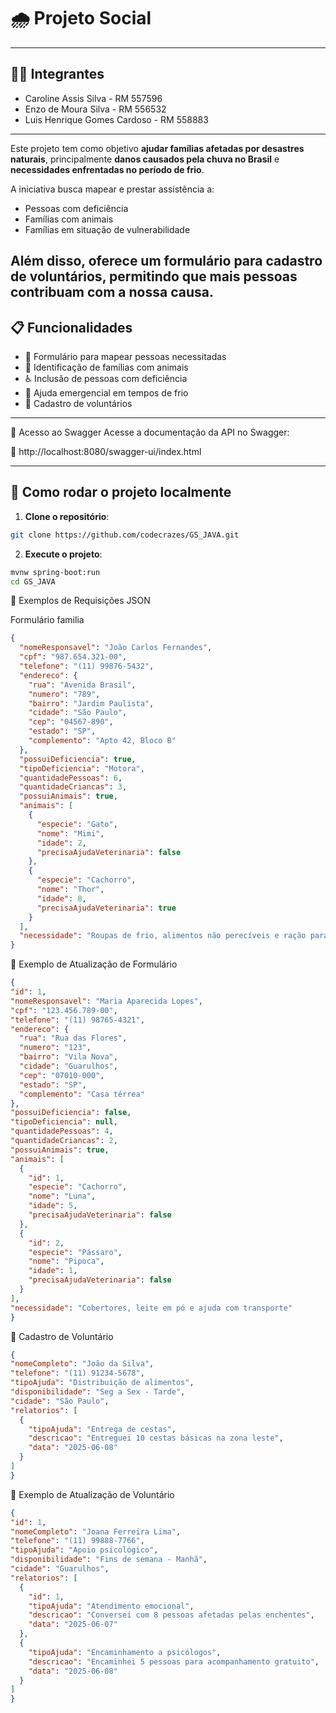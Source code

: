 # 🌧️ Projeto Social

---

## 👨‍💻 Integrantes

- Caroline Assis Silva - RM 557596  
- Enzo de Moura Silva - RM 556532  
- Luis Henrique Gomes Cardoso - RM 558883  

---

Este projeto tem como objetivo **ajudar famílias afetadas por desastres naturais**, principalmente **danos causados pela chuva no Brasil** e **necessidades enfrentadas no período de frio**.

A iniciativa busca mapear e prestar assistência a:
- Pessoas com deficiência
- Famílias com animais
- Famílias em situação de vulnerabilidade

Além disso, oferece um **formulário para cadastro de voluntários**, permitindo que mais pessoas contribuam com a nossa causa.
---

## 📋 Funcionalidades

- 📄 Formulário para mapear pessoas necessitadas
- 🐶 Identificação de famílias com animais
- ♿ Inclusão de pessoas com deficiência
- 🧤 Ajuda emergencial em tempos de frio
- 🙋 Cadastro de voluntários
  
---

  🧪 Acesso ao Swagger
Acesse a documentação da API no Swagger:

🔗 http://localhost:8080/swagger-ui/index.html

---

## 🚀 Como rodar o projeto localmente

1. **Clone o repositório**:

```bash
git clone https://github.com/codecrazes/GS_JAVA.git

```

2. **Execute o projeto**:

```bash
mvnw spring-boot:run
cd GS_JAVA
```
📁 Exemplos de Requisições JSON

Formulário familia 

```json
{
  "nomeResponsavel": "João Carlos Fernandes",
  "cpf": "987.654.321-00",
  "telefone": "(11) 99876-5432",
  "endereco": {
    "rua": "Avenida Brasil",
    "numero": "789",
    "bairro": "Jardim Paulista",
    "cidade": "São Paulo",
    "cep": "04567-890",
    "estado": "SP",
    "complemento": "Apto 42, Bloco B"
  },
  "possuiDeficiencia": true,
  "tipoDeficiencia": "Motora",
  "quantidadePessoas": 6,
  "quantidadeCriancas": 3,
  "possuiAnimais": true,
  "animais": [
    {
      "especie": "Gato",
      "nome": "Mimi",
      "idade": 2,
      "precisaAjudaVeterinaria": false
    },
    {
      "especie": "Cachorro",
      "nome": "Thor",
      "idade": 8,
      "precisaAjudaVeterinaria": true
    }
  ],
  "necessidade": "Roupas de frio, alimentos não perecíveis e ração para animais"
}

```
🔄 Exemplo de Atualização de Formulário
  ```json
{
  "id": 1,
  "nomeResponsavel": "Maria Aparecida Lopes",
  "cpf": "123.456.789-00",
  "telefone": "(11) 98765-4321",
  "endereco": {
    "rua": "Rua das Flores",
    "numero": "123",
    "bairro": "Vila Nova",
    "cidade": "Guarulhos",
    "cep": "07010-000",
    "estado": "SP",
    "complemento": "Casa térrea"
  },
  "possuiDeficiencia": false,
  "tipoDeficiencia": null,
  "quantidadePessoas": 4,
  "quantidadeCriancas": 2,
  "possuiAnimais": true,
  "animais": [
    {
      "id": 1,
      "especie": "Cachorro",
      "nome": "Luna",
      "idade": 5,
      "precisaAjudaVeterinaria": false
    },
    {
      "id": 2,
      "especie": "Pássaro",
      "nome": "Pipoca",
      "idade": 1,
      "precisaAjudaVeterinaria": false
    }
  ],
  "necessidade": "Cobertores, leite em pó e ajuda com transporte"
}

  ```

🙋 Cadastro de Voluntário

  ```json
{
  "nomeCompleto": "João da Silva",
  "telefone": "(11) 91234-5678",
  "tipoAjuda": "Distribuição de alimentos",
  "disponibilidade": "Seg a Sex - Tarde",
  "cidade": "São Paulo",
  "relatorios": [
    {
      "tipoAjuda": "Entrega de cestas",
      "descricao": "Entreguei 10 cestas básicas na zona leste",
      "data": "2025-06-08"
    }
  ]
}
```

🔄 Exemplo de Atualização de Voluntário

  ```json
{
  "id": 1,
  "nomeCompleto": "Joana Ferreira Lima",
  "telefone": "(11) 99888-7766",
  "tipoAjuda": "Apoio psicológico",
  "disponibilidade": "Fins de semana - Manhã",
  "cidade": "Guarulhos",
  "relatorios": [
    {
      "id": 1,
      "tipoAjuda": "Atendimento emocional",
      "descricao": "Conversei com 8 pessoas afetadas pelas enchentes",
      "data": "2025-06-07"
    },
    {
      "tipoAjuda": "Encaminhamento a psicólogos",
      "descricao": "Encaminhei 5 pessoas para acompanhamento gratuito",
      "data": "2025-06-08"
    }
  ]
}

```

